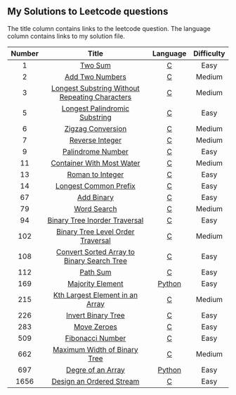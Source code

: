 ## My Solutions to Leetcode questions

The title column contains links to the leetcode question.
The language column contains links to my solution file.


| Number | Title | Language | Difficulty |
| :----: | :---: | :------: | :--------: |
| 1 | [Two Sum](https://leetcode.com/problems/two-sum/) | [C](algorithms/two_sum.c) | Easy |
| 2 | [Add Two Numbers](https://leetcode.com/problems/add-two-numbers/) | [C](algorithms/add_two_numbers.c) | Medium |
| 3 | [Longest Substring Without Repeating Characters](https://leetcode.com/problems/longest-substring-without-repeating-characters/) | [C](algorithms/longest_substring_without_repeating_characters.c) | Medium |
| 5 | [Longest Palindromic Substring](https://leetcode.com/problems/longest-palindromic-substring/) | [C](algorithms/longest_palindromic_substring.c) | Easy |
| 6 | [Zigzag Conversion](https://leetcode.com/problems/zigzag-conversion/) | [C](algorithms/zigzag_conversion.c) | Medium |
| 7 | [Reverse Integer](https://leetcode.com/problems/reverse-integer/) | [C](algorithms/reverse_integer.c) | Medium |
| 9 | [Palindrome Number](https://leetcode.com/problems/palindrome-number/) | [C](algorithms/palindrome_number.c) | Easy |
| 11 | [Container With Most Water](https://leetcode.com/problems/container-with-most-water/) | [C](algorithms/container_with_most_water.c) | Medium |
| 13 | [Roman to Integer](https://leetcode.com/problems/roman-to-integer/) | [C](algorithms/roman_to_integer.c) | Easy |
| 14 | [Longest Common Prefix](https://leetcode.com/problems/longest-common-prefix/) | [C](algorithms/longest_common_prefix.c) | Easy |
| 67 | [Add Binary](https://leetcode.com/problems/add-binary/) | [C](algorithms/add_binary.c) | Easy |
| 79 | [Word Search](https://leetcode.com/problems/word-search/) | [C](algorithms/word_search.c) | Medium |
| 94 | [Binary Tree Inorder Traversal](https://leetcode.com/problems/binary-tree-inorder-traversal/) | [C](algorithms/binary_tree_inorder_traversal.c) | Easy |
| 102 | [Binary Tree Level Order Traversal](https://https://leetcode.com/problems/binary-tree-level-order-traversal/) | [C](algorithms/binary_tree_level_order_traversal.c) | Medium |
| 108 | [Convert Sorted Array to Binary Search Tree](https://https://leetcode.com/problems/convert-sorted-array-to-binary-search-tree/) | [C](algorithms/convert_sorted_array_to_binary_search_tree.c) | Easy |
| 112 | [Path Sum](https://https://leetcode.com/problems/path-sum/) | [C](algorithms/path_sum.c) | Easy |
| 169 | [Majority Element](https://leetcode.com/problems/majority-element/) | [Python](algorithms/majority_element.py) | Easy |
| 215 | [Kth Largest Element in an Array](https://https://leetcode.com/problems/kth-largest-element-in-an-array/) | [C](algorithms/kth_largest_element_in_an_array.c) | Medium |
| 226 | [Invert Binary Tree](https://https://leetcode.com/problems/invert-binary-tree/) | [C](algorithms/invert_binary_tree.c) | Easy |
| 283 | [Move Zeroes](https://https://leetcode.com/problems/move-zeroes/) | [C](algorithms/move_zeroes.c) | Easy |
| 509 | [Fibonacci Number](https://leetcode.com/problems/fibonacci-number/) | [C](algorithms/fibonacci_number.c) | Easy |
| 662 | [Maximum Width of Binary Tree](https://leetcode.com/problems/maximum-width-of-binary-tree/) | [C](algorithms/maximum_width_of_binary_tree.c) | Medium |
| 697 | [Degre of an Array](https://leetcode.com/problems/degree-of-an-array/) | [Python](algorithms/degree_of_an_array.py) | Easy |
| 1656 | [Design an Ordered Stream](https://leetcode.com/problems/design-an-ordered-stream/) | [C](algorithms/design_an_ordered_stream.c) | Easy |
